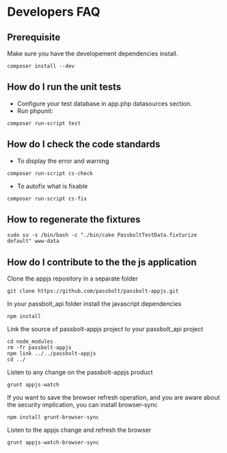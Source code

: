 # Developers FAQ
## Prerequisite
Make sure you have the developement dependencies install.
```
composer install --dev
```

## How do I run the unit tests
- Configure your test database in app.php datasources section.
- Run phpunit:
```
composer run-script test
```

## How do I check the code standards
- To display the error and warning
```
composer run-script cs-check
```
- To autofix what is fixable
```
composer run-script cs-fix
```

## How to regenerate the fixtures
```
sudo su -s /bin/bash -c "./bin/cake PassboltTestData.fixturize default" www-data
```

## How do I contribute to the the js application

Clone the appjs repository in a separate folder
```
git clone https://github.com/passbolt/passbolt-appjs.git
```

In your passbolt_api folder install the javascript dependencies
```
npm install
```

Link the source of passbolt-appjs project to your passbolt_api project
```
cd node_modules
rm -fr passbolt-appjs
npm link ../../passbolt-appjs
cd ../
```

Listen to any change on the passbolt-appjs product
```
grunt appjs-watch
```

If you want to save the browser refresh operation, and you are aware about the security implication, you can
install browser-sync
```
npm install grunt-browser-sync
```

Listen to the appjs change and refresh the browser
```
grunt appjs-watch-browser-sync
```